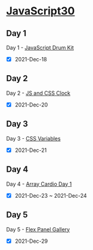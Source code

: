 ﻿# [JavaScript30](https://veggie-garden.github.io/JavaScript30/)

## Day 1
Day 1 - [JavaScript Drum Kit](https://veggie-garden.github.io/JavaScript30/01%20-%20JavaScript%20Drum%20Kit/index.html)
- [x] 2021-Dec-18

## Day 2
Day 2 - [JS and CSS Clock](https://veggie-garden.github.io/JavaScript30/02%20-%20JS%20and%20CSS%20Clock/index.html)
- [x] 2021-Dec-20

## Day 3
Day 3 - [CSS Variables](https://veggie-garden.github.io/JavaScript30/03%20-%20CSS%20Variables/index.html)
- [x] 2021-Dec-21

## Day 4
Day 4 - [Array Cardio Day 1](https://veggie-garden.github.io/JavaScript30/04%20-%20Array%20Cardio%20%Day%201/index.html)
- [x] 2021-Dec-23 ~ 2021-Dec-24

## Day 5
Day 5 - [Flex Panel Gallery](https://veggie-garden.github.io/JavaScript30/05%20-%20Flex%20Panel%20%Gallery%20/index.html)
- [x] 2021-Dec-29